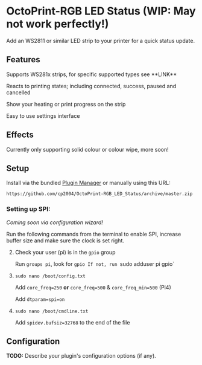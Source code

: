 # OctoPrint-RGB LED Status (WIP: May not work perfectly!)

Add an WS2811 or similar LED strip to your printer for a quick status update.

## Features
Supports WS281x strips, for specific supported types see \*\*LINK\*\*

Reacts to printing states; including connected, success, paused and cancelled

Show your heating or print progress on the strip

Easy to use settings interface

## Effects
Currently only supporting solid colour or colour wipe, more soon!

## Setup

Install via the bundled [Plugin Manager](https://docs.octoprint.org/en/master/bundledplugins/pluginmanager.html)
or manually using this URL:

    https://github.com/cp2004/OctoPrint-RGB_LED_Status/archive/master.zip

### Setting up SPI:

_Coming soon via configuration wizard!_

Run the following commands from the terminal to enable SPI, increase buffer size and make sure the clock is set right.

2. Check your user (pi) is in the `gpio` group
   
   Run `groups pi`, look for `gpio
   If not, run `sudo adduser pi gpio`

1. `sudo nano /boot/config.txt`

    Add `core_freq=250` **or** `core_freq=500` & `core_freq_min=500` (Pi4)
    
    Add `dtparam=spi=on`

2. `sudo nano /boot/cmdline.txt`

    Add `spidev.bufsiz=32768` to the end of the file

## Configuration

**TODO:** Describe your plugin's configuration options (if any).
